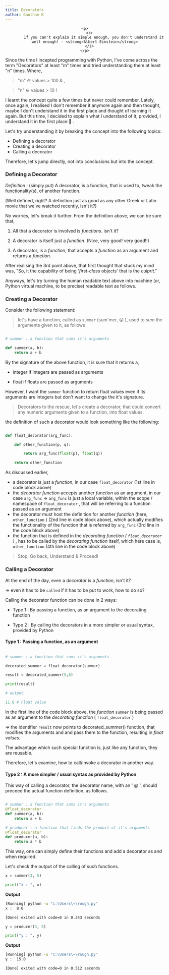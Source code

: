 ```yaml
---
title: Decorators
author: Gautham K
---
```


<center>

    <p>
        <i>
            If you can't explain it simple enough, you don't understand it well enough! - <strong>Albert Einstein</strong>
        </i>
    </p>

</center>

Since the time I incepted programming with Python, I've come across the term "Decorators" at least "m" times and tried understanding them at least "n" times. Where, 

> "m" &#8712; values > 100 &#38; , 

> "n" &#8712; values > 10 !

I learnt the concept quite a few times but never could remember. Lately, once again, I realised I don't remember it anymore again and then thought, maybe I don't understand it in the first place and thought of learning it again. But this time, I decided to explain what I understand of it, provided, I understand it in the first place &#129322; .

Let's try understanding it by breaking the concept into the following topics:

* Defining a decorator
* Creating a decorator
* Calling a decorator

Therefore, let's jump directly, not into conclusions but into the concept.

### Defining a Decorator

_Definition :_ (simply put) A decorator, is a function, that is used to, tweak the functionality(s), of another function.

(Well defined, right? A definition just as good as any other Greek or Latin movie that we've watched recently, isn't it?)

No worries, let's break it further. From the definition above, we can be sure that, 

1. All that a decorator is involved is _functions_. isn't it?

2. A decorator is itself just a _function_. (Nice, very good! very good!!)

3. A decorator, is a _function_, that accepts a _function_ as an argument and returns a _function_.

After realising the 3rd point above, that first thought that stuck my mind was, "So, it the capability of being '_first-class_ objects' that is the _culprit_."

Anyways, let's try turning the human readable text above into machine (or, Python virtual machine, to be precise) readable text as follows.

### Creating a Decorator

Consider the following statement:

> let's have a function, called as `summer` (sum'mer, &#128540; ), used to _sum_ the arguments given to it, as follows

``` python

# summer : a function that sums it's arguments

def summer(a, b):
    return a + b
```

By the signature of the above function, it is sure that it returns a, 

* integer if integers are passed as arguments

* float if floats are passed as arguments

However, I want the `summer` function to return float values even if its arguments are integers but don't want to change the it's signature.

> Decorators to the rescue, let's create a decorator, that could convert any numeric arguments given to a function, into float values.

the definition of such a decorator would look something like the following:

``` python

def float_decorator(arg_func):

    def other_function(p, q):

        return arg_func(float(p), float(q))

    return other_function

```

As discussed earlier, 

* a decorator is just a _function_, in our case `float_decorator` (1st line in code block above)
* the _decorator function_ accepts another _function_ as an argument, in our case `arg_func` => `arg_func` is just a local variable, within the scope / namespace of `float_decorator` , that will be referring to a function passed as an argument
* the decorator must host the definition for another _function_ (here, `other_function` ) (2nd line in code block above), which actually modifies the functionality of the function that is referred by `arg_func` (3rd line in the code block above)
* the function that is defined in the _decorating function ( `float_decorator` )_ , has to be called by the _decorating function_ itself, which here case is, `other_function` (4th line in the code block above)

> Stop, Go back, Understand & Proceed!

### Calling a Decorator

At the end of the day, even a _decorator_ is a _function_, isn't it?

=> even it has to be `called` if it has to be put to work, how to do so?

Calling the decorator function can be done in 2 ways:

* Type 1 : By passing a function, as an argument to the decorating function

* Type 2 : By calling the decorators in a more simpler or usual syntax, provided by Python

#### Type 1 : Passing a function, as an argument

``` python

# summer : a function that sums it's arguments

decorated_summer = float_decorator(summer)

result = decorated_summer(5,6)

print(result)

# output

11.0 # Float value
```

In the first line of the code block above, the _function_ `summer` is being passed as an argument to the _decorating function_ ( `float_decorator` )

=> the identifier `result` now points to decorated_summer() function, that modifies the arguments and and pass them to the function, resulting in _float values_.

The advantage which such special function is, just like any function, they are reusable.

Therefore, let's examine, how to call/invoke a decorator in another way.

#### Type 2 : A more simpler / usual syntax as provided by Python

This way of calling a decorator, the decorator name, with an ' &#64; ', should preceed the actual function definition, as follows.

``` python

# summer : a function that sums it's arguments
@float_decorator
def summer(a, b):
    return a + b

# producer : a function that finds the product of it's arguments
@float_decorator
def producer(a, b):
    return a * b
```

This way, one can simply define their functions and add a decorator as and when required.

Let's check the output of the calling of such functions.

``` python
x = summer(3, 5)

print("x : ", x)
```

**Output**

``` bat
[Running] python -u "c:\Users\~\rough.py"
x :  8.0

[Done] exited with code=0 in 0.343 seconds
```

``` python
y = producer(3, 5)

print("y : ", y)
```

**Output**

``` bat
[Running] python -u "c:\Users\~\rough.py"
y :  15.0

[Done] exited with code=0 in 0.512 seconds
```
